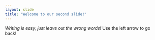 ```yaml
---
layout: slide
title: "Welcome to our second slide!"
---
```

*Writing is easy, just leave out the wrong words!*
Use the left arrow to go back!